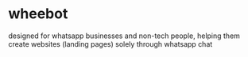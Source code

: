 # wheebot

designed for whatsapp businesses and non-tech people, helping them create websites (landing pages) solely through whatsapp chat
